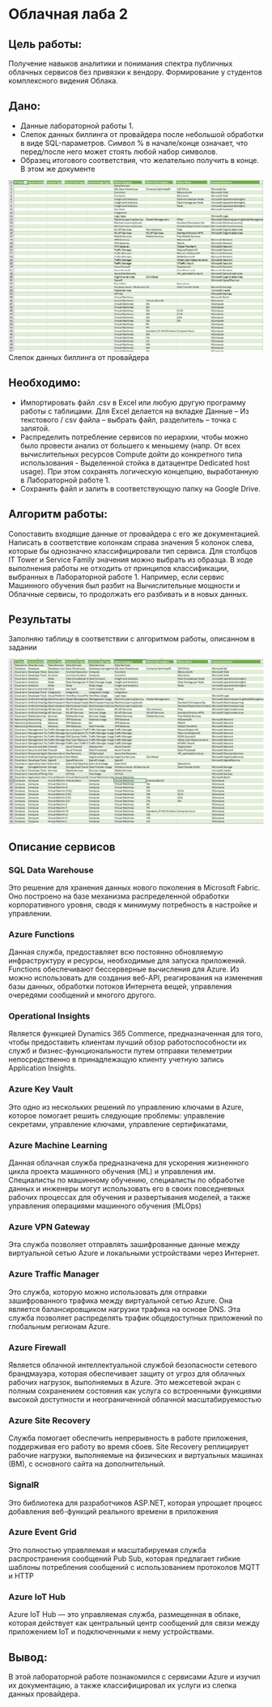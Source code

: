 # Облачная лаба 2

## Цель работы:
Получение навыков аналитики и понимания спектра публичных облачных сервисов без привязки к вендору. Формирование у студентов комплексного видения Облака. 
## Дано: 
* Данные лабораторной работы 1.
* Слепок данных биллинга от провайдера после небольшой обработки в виде SQL-параметров. Символ % в начале/конце означает, что перед/после него может стоять любой набор символов.
* Образец итогового соответствия, что желательно получить в конце. В этом же документе

![img_1.png](img_1.png)
Слепок данных биллинга от провайдера

## Необходимо: 
* Импортировать файл .csv в Excel или любую другую программу работы с таблицами. Для Excel делается на вкладке Данные – Из текстового / csv файла – выбрать файл, разделитель – точка с запятой.
* Распределить потребление сервисов по иерархии, чтобы можно было провести анализ от большего к меньшему (напр. От всех вычислительных ресурсов Compute дойти до конкретного типа использования - Выделенной стойка в датацентре Dedicated host usage). При этом сохранять логическую концепцию, выработанную в Лабораторной работе 1.
* Сохранить файл и залить в соответствующую папку на Google Drive.

## Алгоритм работы:
Сопоставить входящие данные от провайдера с его же документацией. Написать в соответствие колонкам справа значения 5 колонок слева, которые бы однозначно классифицировали тип сервиса. Для столбцов IT Tower и Service Family значения можно выбрать из образца. В ходе выполнения работы не отходить от принципов классификации, выбранных в Лабораторной работе 1. Например, если сервис Машинного обучения был разбит на Вычислительные мощности и Облачные сервисы, то продолжать его разбивать и в новых данных.

## Результаты

Заполняю таблицу в соответствии с алгоритмом работы, описанном в задании

![img.png](img.png)

## Описание сервисов

### SQL Data Warehouse
Это решение для хранения данных нового поколения в Microsoft Fabric. Оно построено на базе механизма распределенной обработки корпоративного уровня, сводя к минимуму потребность в настройке и управлении. 
### Azure Functions
Данная служба, предоставляет всю постоянно обновляемую инфраструктуру и ресурсы, необходимые для запуска приложений. Functions обеспечивают бессерверные вычисления для Azure. Из можно использовать для создания веб-API, реагирования на изменения базы данных, обработки потоков Интернета вещей, управления очередями сообщений и многого другого.
### Operational Insights
Является функцией Dynamics 365 Commerce, предназначенная для того, чтобы предоставить клиентам лучший обзор работоспособности их служб и бизнес-функциональности путем отправки телеметрии непосредственно в принадлежащую клиенту учетную запись Application Insights.
### Azure Key Vault
Это одно из нескольких решений по управлению ключами в Azure, которое помогает решить следующие проблемы: управление секретами, управление ключами, управление сертификатами,   
### Azure Machine Learning
Данная облачная служба предназначена для ускорения жизненного цикла проекта машинного обучения (ML) и управления им. Специалисты по машинному обучению, специалисты по обработке данных и инженеры могут использовать его в своих повседневных рабочих процессах для обучения и развертывания моделей, а также управления операциями машинного обучения (MLOps)
### Azure VPN Gateway
Эта служба позволяет отправлять зашифрованные данные между виртуальной сетью Azure и локальными устройствами через Интернет.
### Azure Traffic Manager
Это служба, которую можно использовать для отправки зашифрованного трафика между виртуальной сетью Azure. Она является балансировщиком нагрузки трафика на основе DNS. Эта служба позволяет распределять трафик общедоступных приложений по глобальным регионам Azure. 
### Azure Firewall
Является облачной интеллектуальной службой безопасности сетевого брандмауэра, которая обеспечивает защиту от угроз для облачных рабочих нагрузок, выполняемых в Azure. Это межсетевой экран с полным сохранением состояния как услуга со встроенными функциями высокой доступности и неограниченной облачной масштабируемостью
### Azure Site Recovery
Служба помогает обеспечить непрерывность в работе приложения, поддерживая его работу во время сбоев. Site Recovery реплицирует рабочие нагрузки, выполняемые на физических и виртуальных машинах (ВМ), с основного сайта на дополнительный. 
### SignalR
Это библиотека для разработчиков ASP.NET, которая упрощает процесс добавления веб-функций реального времени в приложения
### Azure Event Grid
Это полностью управляемая и масштабируемая служба распространения сообщений Pub Sub, которая предлагает гибкие шаблоны потребления сообщений с использованием протоколов MQTT и HTTP
### Azure IoT Hub
Azure IoT Hub — это управляемая служба, размещенная в облаке, которая действует как центральный центр сообщений для связи между приложением IoT и подключенными к нему устройствами.

## Вывод:

В этой лабораторной работе познакомился с сервисами Azure и изучил их документацию, а также классифицировал их услуги из
слепка данных провайдера.